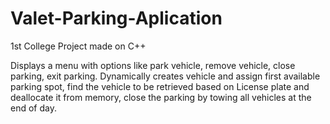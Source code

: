 # Valet-Parking-Aplication
1st College Project made on C++

Displays a menu with options like park vehicle, remove vehicle, close parking, exit parking. Dynamically creates vehicle and assign first available parking spot, find the vehicle to be retrieved based on License plate and deallocate it from memory, close the parking by towing all vehicles at the end of day.
